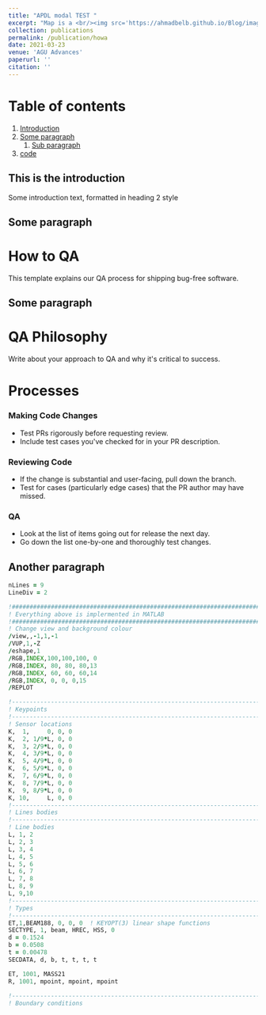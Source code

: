 ```yaml
---
title: "APDL modal TEST "
excerpt: "Map is a <br/><img src='https://ahmadbelb.github.io/Blog/images/modal1.gif' Width= 250px  loop=infinite>"
collection: publications
permalink: /publication/howa
date: 2021-03-23
venue: 'AGU Advances'
paperurl: ''
citation: ''
---
```



# Table of contents
1. [Introduction](#introduction)
2. [Some paragraph](#paragraph1)
    1. [Sub paragraph](#subparagraph1)
3. [code ](#paragraph2)
## This is the introduction <a name="introduction"></a>
Some introduction text, formatted in heading 2 style

## Some paragraph <a name="paragraph1"></a>
# How to QA

This template explains our QA process for shipping bug-free software.
## Some paragraph <a name="paragraph1"></a>
# QA Philosophy

Write about your approach to QA and why it's critical to success. 

# Processes

### Making Code Changes

- Test PRs rigorously before requesting review.
- Include test cases you've checked for in your PR description.

### Reviewing Code

- If the change is substantial and user-facing, pull down the branch.
- Test for cases (particularly edge cases) that the PR author may have missed.

### QA

- Look at the list of items going out for release the next day.
- Go down the list one-by-one and thoroughly test changes.
## Another paragraph <a name="paragraph2"></a>




```fortran
nLines = 9
LineDiv = 2

!###########################################################################
! Everything above is implermented in MATLAB
!###########################################################################
! Change view and background colour
/view,,-1,1,-1
/VUP,1,-Z 
/eshape,1
/RGB,INDEX,100,100,100, 0   
/RGB,INDEX, 80, 80, 80,13   
/RGB,INDEX, 60, 60, 60,14   
/RGB,INDEX, 0, 0, 0,15  
/REPLOT

!---------------------------------------------------------------------------
! Keypoints
!---------------------------------------------------------------------------
! Sensor locations
K,  1,     0, 0, 0
K,  2, 1/9*L, 0, 0 
K,  3, 2/9*L, 0, 0 
K,  4, 3/9*L, 0, 0 
K,  5, 4/9*L, 0, 0
K,  6, 5/9*L, 0, 0 
K,  7, 6/9*L, 0, 0
K,  8, 7/9*L, 0, 0 
K,  9, 8/9*L, 0, 0
K, 10,     L, 0, 0
!---------------------------------------------------------------------------
! Lines bodies
!---------------------------------------------------------------------------
! Line bodies
L, 1, 2
L, 2, 3
L, 3, 4
L, 4, 5
L, 5, 6 			
L, 6, 7
L, 7, 8
L, 8, 9
L, 9,10
!---------------------------------------------------------------------------
! Types
!---------------------------------------------------------------------------
ET,1,BEAM188, 0, 0, 0  ! KEYOPT(3) linear shape functions
SECTYPE, 1, beam, HREC, HSS, 0 		
d = 0.1524 
b = 0.0508
t = 0.00478 
SECDATA, d, b, t, t, t, t			

ET, 1001, MASS21
R, 1001, mpoint, mpoint, mpoint	
	
!---------------------------------------------------------------------------
! Boundary conditions

```
